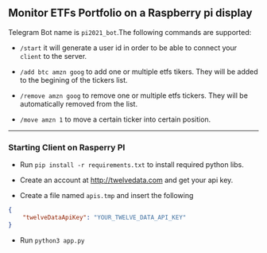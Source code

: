 ## Monitor ETFs Portfolio on a Raspberry pi display

Telegram Bot name is `pi2021_bot`.The following 
commands are supported:

- `/start` it will generate a user id in order to
be able to connect your `client` to the server.

- `/add btc amzn goog` to add one or multiple etfs
tikers. They will be added to the begining of the 
tickers list.

- `/remove amzn goog` to remove one or multiple
etfs tickers. They will be automatically removed
from the list.

- `/move amzn 1` to move a certain ticker into
certain position.

---

### Starting Client on Rasperry PI

- Run `pip install -r requirements.txt` to install
required python libs.

- Create an account at http://twelvedata.com and get
your api key.

- Create a file named `apis.tmp` and insert the 
following
```json
{
    "twelveDataApiKey": "YOUR_TWELVE_DATA_API_KEY"
}
```

- Run `python3 app.py`
